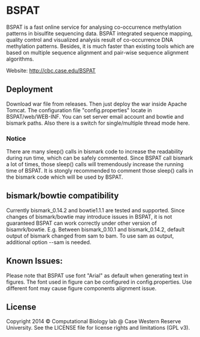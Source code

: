 BSPAT
=====

BSPAT is a fast online service for analysing co-occurrence methylation patterns in bisulfite sequencing data. BSPAT integrated sequence mapping, quality control and visualized analysis result of co-occurrence DNA methylation patterns. Besides, it is much faster than existing tools which are based on multiple sequence alignment and pair-wise sequence alignment algorithms.

Website: http://cbc.case.edu/BSPAT

## Deployment

Download war file from releases. Then just deploy the war inside Apache Tomcat. 
The configuration file "config.properties" locate in BSPAT/web/WEB-INF. You can set server email account and bowtie and bismark paths. Also there is a switch for single/multiple thread mode here.

### Notice
There are many sleep() calls in bismark code to increase the readability during run time, which can be safely commented. Since BSPAT call bismark a lot of times, those sleep() calls will tremendously increase the running time of BSPAT. It is stongly recommended to comment those sleep() calls in the bismark code which will be used by BSPAT.

## bismark/bowtie compatibility
Currently bismark_0.14.2 and bowtie1.1.1 are tested and supported. Since changes of bismark/bowtie may introduce issues in BSPAT, it is not guaranteed BSPAT can work correctly under other version of bisamrk/bowtie.
E.g. Between bismark_0.10.1 and bismark_0.14.2, default output of bismark changed from sam to bam. To use sam as output, additional option --sam is needed. 
            
## Known Issues:            

Please note that BSPAT use font "Arial" as default when generating text in figures. The font used in figure can be configured in config.properties. Use different font may cause figure components alignment issue.

## License

Copyright 2014 © Computational Biology lab @ Case Western Reserve University.
See the LICENSE file for license rights and limitations (GPL v3).
